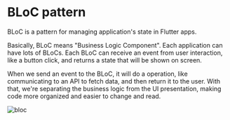 # BLoC pattern
BLoC is a pattern for managing application's state in Flutter apps.

Basically, BLoC means "Business Logic Component". Each application can have lots of BLoCs.
Each BLoC can receive an event from user interaction, like a button click, and returns a state that will be 
shown on screen.

When we send an event to the BLoC, it will do a operation, like communicating to an API to fetch data, and then return it
to the user. With that, we're separating the business logic from the UI presentation, making code more organized and easier
to change and read.

![bloc](https://www.flutterclutter.dev/images/wp-content/uploads/2021/02/flutter-bloc-communication-diagram.webp)